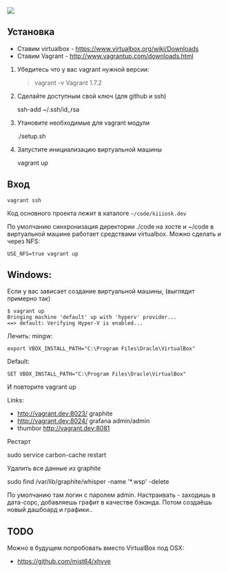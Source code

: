 <a href="http://teamcity.brandymint.ru/viewType.html?buildTypeId=btN&guest=1">
<img src="http://teamcity.brandymint.ru/app/rest/builds/buildType:(id:KiiioskVagrant_Master)/statusIcon"/>
</a>

Установка
---------

* Ставим virtualbox - https://www.virtualbox.org/wiki/Downloads
* Ставим Vagrant - http://www.vagrantup.com/downloads.html

1. Убедитесь что у вас vagrant нужной версии:

    > vagrant -v
    Vagrant 1.7.2


2. Сделайте доступным свой ключ (для github и ssh)

    ssh-add ~/.ssh/id_rsa

3. Утановите необходимые для vagrant модули

    ./setup.sh

4. Запустите инициализацию виртуальной машины

    vagrant up
    
Вход
----

    vagrant ssh

Код основного проекта лежит в каталоге `~/code/kiiiosk.dev`


По умолчанию синхронизация директории ./code на хосте и ~/code в виртуальной машине работает средствами virtualbox. Можно сделать и через NFS:

    USE_NFS=true vagrant up


Windows:
---
Если у вас зависает создание виртуальной машины, (выглядит примерно так)

    $ vagrant up
    Bringing machine 'default' up with 'hyperv' provider...
    ==> default: Verifying Hyper-V is enabled...

Лечить:
mingw:

    export VBOX_INSTALL_PATH="C:\Program Files\Oracle\VirtualBox"
    
Default:

    SET VBOX_INSTALL_PATH="C:\Program Files\Oracle\VirtualBox"
   
 И повторите vagrant up

Links:

 * http://vagrant.dev:8023/ graphite
 * http://vagrant.dev:8024/ grafana admin/admin
 * thumbor http://vagrant.dev:8081

Рестарт

   sudo service carbon-cache restart

Удалить все данные из graphite

 sudo find /var/lib/graphite/whisper -name '*.wsp' -delete

По умолчанию там логин с паролем admin. Настраивать - заходишь в дата-сорс, добавляешь графит в качестве бэкэнда. Потом создаёшь новый дашбоард и графики..


TODO
---

Можно в будущем попробовать вместо VirtualBox под OSX:

* https://github.com/mist64/xhyve
